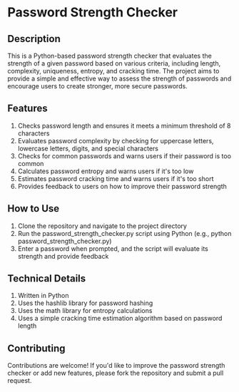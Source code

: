 # Password Strength Checker
## Description
  This is a Python-based password strength checker that evaluates the strength of a given password based on various criteria, including length, complexity, uniqueness, entropy, and cracking time. The project aims to provide a simple and effective way to assess the strength of passwords and encourage users to create stronger, more secure passwords.

## Features
1. Checks password length and ensures it meets a minimum threshold of 8 characters
2. Evaluates password complexity by checking for uppercase letters, lowercase letters, digits, and special characters
3. Checks for common passwords and warns users if their password is too common
4. Calculates password entropy and warns users if it's too low
5. Estimates password cracking time and warns users if it's too short
6. Provides feedback to users on how to improve their password strength

## How to Use
1. Clone the repository and navigate to the project directory
2. Run the password_strength_checker.py script using Python (e.g., python password_strength_checker.py)
3. Enter a password when prompted, and the script will evaluate its strength and provide feedback

## Technical Details
1. Written in Python 
2. Uses the hashlib library for password hashing
3. Uses the math library for entropy calculations
3. Uses a simple cracking time estimation algorithm based on password length
   
## Contributing
Contributions are welcome! If you'd like to improve the password strength checker or add new features, please fork the repository and submit a pull request.
